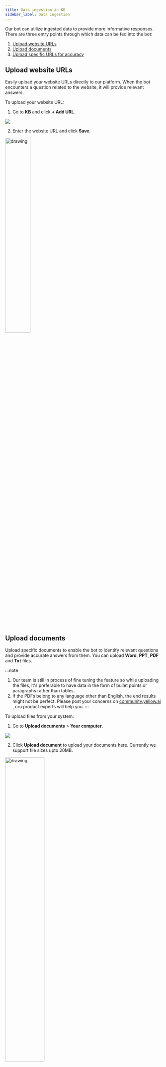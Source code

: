 ```yaml
---
title: Data ingestion in KB
sidebar_label: Data ingestion
---
```


Our bot can utilize ingested data to provide more informative responses. There are three entry points through which data can be fed into the bot:


1. [Upload website URLs](#upload-website-urls)
2. [Upload documents](#upload-documents)
3. [Upload specific URLs for accuracy](#upload-specific-urls-for-accuracy)


## Upload website URLs

Easily upload your website URLs directly to our platform. When the bot encounters a question related to the website, it will provide relevant answers.

To upload your website URL:

1. Go to **KB** and click **+ Add URL**.

 ![](https://i.imgur.com/K4lw1BW.png)

2. Enter the website URL and click **Save**.

 <img src="https://i.imgur.com/VGhCWNb.png" alt="drawing" width="40%"/>

## Upload documents 

Upload specific documents to enable the bot to identify relevant questions and provide accurate answers from them. You can upload **Word**, **PPT**, **PDF** and **Txt** files.

:::note
1. Our team is still in process of fine tuning the feature so while uploading the files, it's preferable to have data in the form of bullet points or paragraphs rather than tables.
2. If the PDFs belong to any language other than English, the end results might not be perfect. Please post your concerns on [community.yellow.ai](https://community.yellow.ai/) , oru product experts will help you.
:::

To upload files from your system:

1. Go to **Upload documents** > **Your computer**.

 ![](https://i.imgur.com/HBK3jCo.png)

2. Click **Upload document** to upload your documents here. Currently we support file sizes upto 20MB.

 <img src="https://i.imgur.com/PZmgkA6.png" alt="drawing" width="50%"/>


3. Enable **Generate Q&A** to let the bot to respond to users' questions with answers that resemble human-like responses.
4. Enable **Enable table parsing** to allow the bot to extract structured data from tables in a document or a webpage.
5. Choose the langauge of the uploaded file and click **Add**.


## Upload specific URLs for accuracy

To provide info to users from a specific URL and to enhance the accuracy, you can add the URLs too.

1. Go to **Upload documents** > **Upload URL**.

 ![](https://i.imgur.com/fzq1FP8.png)

2. Enter the URL and click **Upload**. To add furthermore URLs, click **Add another URL**.

   ![](https://i.imgur.com/HNxQ58E.png)
   
## Focused document search based on specific criteria

You can locate documents based on certain parameters.

1. Click **Filters** and fill in the following fields.

* **File name:** Type the name of the file.
* **Source:** Select the source of the file on the platform.
* **Status:** Select the status of the uploaded file.
* **Tags:** Type the added tags.

2. Click **Apply filter**.

![](https://i.imgur.com/XAZdX52.png)
